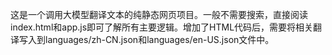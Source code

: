 这是一个调用大模型翻译文本的纯静态网页项目。一般不需要搜索，直接阅读index.html和app.js即可了解所有主要逻辑。增加了HTML代码后，需要将相关翻译写入到languages/zh-CN.json和languages/en-US.json文件中。
